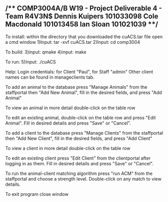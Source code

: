 /**
COMP3004A/B W19 - Project Deliverable 4 - Team R4V3N$
Dennis Kuipers  101033098
Cole Macdonald	101013458
Ian Sloan 	101021039
**/
--------------------------------------------------
To install:
  within the directory that you downloaded the cuACS.tar file open a cmd window
  1)Input:
  tar -xvf cuACS.tar
  2)Input:
  cd comp3004

To build:
  3)input:
  qmake
  4)input:
  make
  
To run: 
  5)Input:
  ./cuACS

Help:
Login credentials: for Client "Paul", for Staff "admin"
  Other client names can be found in manageclients tab.

To add an animal to the database press "Manage Animals" from 
  the staffportal then "Add New Animal", fill in the desired 
  fields, and press "Add Animal"

To view an animal in more detail double-click on the table row

To edit an existing animal, double-click on the table row and
  press "Edit Animal". Fill in desired details and press "Save"
  or "Cancel".

To add a client to the database press "Manage Clients" from 
  the staffportal then "Add New Client", fill in the desired 
  fields, and press "Add Client"

To view a client in more detail double-click on the table row

To edit an existing client press "Edit Client" from the 
  clientportal after logging in as them. Fill in desired details 
  and press "Save" or "Cancel".

To run the animal-client matching algorithm press "run ACM" from 
  the staffportal and choose a strength level. Double-click on 
  any match to view details.

To exit program close window


